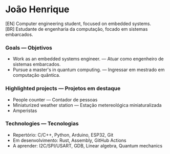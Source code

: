 # João Henrique
[EN] Computer engineering student, focused on embedded systems.  
[BR] Estudante de engenharia da computação, focado em sistemas embarcados.

### Goals — Objetivos
* Work as an embedded systems engineer. — Atuar como engenheiro de sistemas embarcados.  
* Pursue a master's in quantum computing. — Ingressar em mestrado em computação quântica.

### Highlighted projects — Projetos em destaque
* People counter — Contador de pessoas
* Miniaturized weather station — Estação metereológica miniaturalizada
* Amperistas

### Technologies — Tecnologias
* Repertório: C/C++, Python, Arduino, ESP32, Git  
* Em desenvolvimento: Rust, Assembly, GitHub Actions  
* A aprender: I2C/SPI/USART, GDB, Linear algebra, Quantum mechanics
